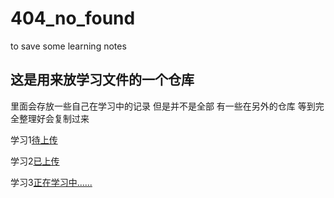 # 404_no_found
to save some learning notes

## 这是用来放学习文件的一个仓库

里面会存放一些自己在学习中的记录
但是并不是全部
有一些在另外的仓库
等到完全整理好会复制过来

学习1[待上传]()



学习2[已上传](https://github.com/unrealnum/404_no_found/tree/master/git_learning)



学习3[正在学习中......]()

